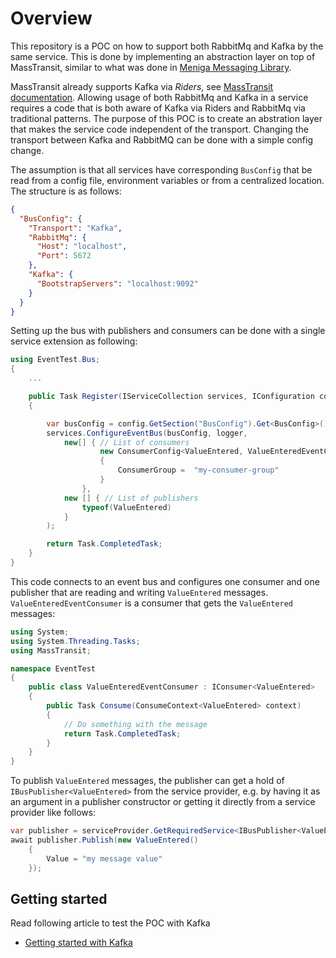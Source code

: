 # Overview
This repository is a POC on how to support both RabbitMq and Kafka by the same service. This is done by implementing an abstraction layer on top of MassTransit, similar to what was done in [Meniga Messaging Library](https://github.com/meniga/messaging).

MassTransit already supports Kafka via *Riders*, see [MassTransit documentation](https://masstransit-project.com/usage/riders/kafka.html). Allowing usage of both RabbitMq and Kafka in a service requires a code that is both aware of Kafka via Riders and RabbitMq via traditional patterns. The purpose of this POC is to create an abstration layer that makes the service code independent of the transport. Changing the transport between Kafka and RabbitMQ can be done with a simple config change.

The assumption is that all services have corresponding `BusConfig` that be read from a config file, environment variables or from a centralized location. The structure is as follows:

```json
{
  "BusConfig": {
    "Transport": "Kafka", 
    "RabbitMq": {
      "Host": "localhost",
      "Port": 5672
    },
    "Kafka": {
      "BootstrapServers": "localhost:9092"
    }
  }
}
```

Setting up the bus with publishers and consumers can be done with a single service extension as following:

```c#
using EventTest.Bus;
{
    ...

    public Task Register(IServiceCollection services, IConfiguration config, ILogger logger)
    {

        var busConfig = config.GetSection("BusConfig").Get<BusConfig>();
        services.ConfigureEventBus(busConfig, logger, 
            new[] { // List of consumers
                    new ConsumerConfig<ValueEntered, ValueEnteredEventConsumer>()
                    {
                        ConsumerGroup =  "my-consumer-group"
                    }
                }, 
            new [] { // List of publishers
                typeof(ValueEntered) 
            }
        );

        return Task.CompletedTask;
    }
}
```
This code connects to an event bus and configures one consumer and one publisher that are reading and writing `ValueEntered` messages.  `ValueEnteredEventConsumer` is a consumer that gets the `ValueEntered` messages:
```c#
using System;
using System.Threading.Tasks;
using MassTransit;

namespace EventTest
{
    public class ValueEnteredEventConsumer : IConsumer<ValueEntered>
    {
        public Task Consume(ConsumeContext<ValueEntered> context)
        {
            // Do something with the message
            return Task.CompletedTask;
        }
    }
}
```

To publish `ValueEntered` messages, the publisher can get a hold of `IBusPublisher<ValueEntered>` from the service provider, e.g. by having it as an argument in a publisher constructor or getting it directly from a service provider like follows:
```c#
var publisher = serviceProvider.GetRequiredService<IBusPublisher<ValueEntered>>();
await publisher.Publish(new ValueEntered()
    {
        Value = "my message value"
    });
```

## Getting started
Read following article to test the POC with Kafka 
* [Getting started with Kafka](kafka-getting-started.md)



 



